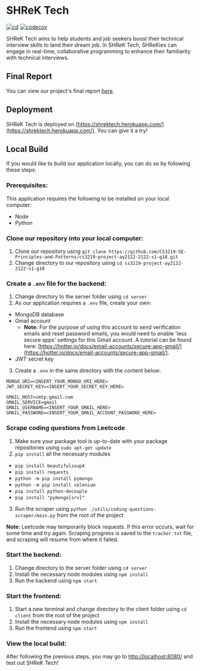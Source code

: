 # SHReK Tech
[![cd](https://github.com/CS3219-SE-Principles-and-Patterns/cs3219-project-ay2122-2122-s1-g18/actions/workflows/cd.yml/badge.svg)](https://github.com/CS3219-SE-Principles-and-Patterns/cs3219-project-ay2122-2122-s1-g18/actions/workflows/cd.yml)
[![codecov](https://codecov.io/gh/CS3219-SE-Principles-and-Patterns/cs3219-project-ay2122-2122-s1-g18/branch/main/graph/badge.svg?token=MNRL3PMASU)](https://codecov.io/gh/CS3219-SE-Principles-and-Patterns/cs3219-project-ay2122-2122-s1-g18)

SHReK Tech aims to help students and job seekers boost their technical interview skills to land their dream job. In 
SHReK Tech, SHReKies can engage in real-time, collaborative programming to enhance their familiarity with technical 
interviews.

## Final Report
You can view our project's final report [here](18-FinalReport-2.pdf).

## Deployment
SHReK Tech is deployed on [https://shrektech.herokuapp.com/](https://shrektech.herokuapp.com/). You can give it a try!

## Local Build
If you would like to build our application locally, you can do so by following these steps:

### Prerequisites:
This application requires the following to be installed on your local computer:
- Node
- Python

### Clone our repository into your local computer:
1. Clone our repository using `git clone https://github.com/CS3219-SE-Principles-and-Patterns/cs3219-project-ay2122-2122-s1-g18.git`
2. Change directory to our repository using `cd cs3219-project-ay2122-2122-s1-g18`

### Create a `.env` file for the backend:
1. Change directory to the server folder using `cd server`
2. As our application requires a `.env` file, create your own:
- MongoDB database
- Gmail account
  - **Note:** For the purpose of using this account to send verification emails and reset password emails, you
  would need to enable 'less secure apps' settings for this Gmail account. A tutorial can be found here:
  [https://hotter.io/docs/email-accounts/secure-app-gmail/](https://hotter.io/docs/email-accounts/secure-app-gmail/).
- JWT secret key
3. Create a `.env` in the same directory with the content below:
```
MONGO_URI=<INSERT_YOUR_MONGO_URI_HERE>
JWT_SECRET_KEY=<INSERT_YOUR_SECRET_KEY_HERE>

GMAIL_HOST=smtp.gmail.com
GMAIL_SERVICE=gmail
GMAIL_USERNAME=<INSERT_YOUR_GMAIL_HERE>
GMAIL_PASSWORD=<INSERT_YOUR_GMAIL_ACCOUNT_PASSWORD_HERE>
```

### Scrape coding questions from Leetcode
1. Make sure your package tool is up-to-date with your package repositories using `sudo apt-get update`
2. `pip install` all the necessary modules
- `pip install beautifulsoup4`
- `pip install requests` 
- `python -m pip install pymongo` 
- `python -m pip install selenium` 
- `pip install python-decouple` 
- `pip install "pymongo[srv]"`
3. Run the scraper using `python ./utils/coding-questions-scraper/main.py` from the root of the project

**Note:** Leetcode may temporarily block requests. If this error occurs, wait for some time and try again.
Scraping progress is saved to the `tracker.txt` file, and scraping will resume from where it failed.

### Start the backend:
1. Change directory to the server folder using `cd server`
2. Install the necessary node modules using `npm install`
3. Run the backend using `npm start`

### Start the frontend:
1. Start a new terminal and change directory to the client folder using `cd client` from the root of the project
2. Install the necessary node modules using `npm install`
3. Run the frontend using `npm start`

### View the local build:
After following the previous steps, you may go to [http://localhost:8080/](http://localhost:8080/) and test out SHReK Tech!
